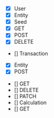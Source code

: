 - [x] User
 - [x] Entity
 - [x] Seed
 - [x] GET
 - [x] POST
 - [x] DELETE
- [] Transaction
 - [x] Entity
 - [x] POST
 - [] GET
 - [] DELETE
 - [] PATCH
- [] Calculation
 - [] GET